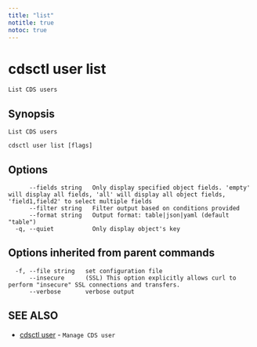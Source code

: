 ```yaml
---
title: "list"
notitle: true
notoc: true
---
```

# cdsctl user list

`List CDS users`

## Synopsis

`List CDS users`

```
cdsctl user list [flags]
```

## Options

```
      --fields string   Only display specified object fields. 'empty' will display all fields, 'all' will display all object fields, 'field1,field2' to select multiple fields
      --filter string   Filter output based on conditions provided
      --format string   Output format: table|json|yaml (default "table")
  -q, --quiet           Only display object's key
```

## Options inherited from parent commands

```
  -f, --file string   set configuration file
      --insecure      (SSL) This option explicitly allows curl to perform "insecure" SSL connections and transfers.
      --verbose       verbose output
```

## SEE ALSO

* [cdsctl user](/docs/components/cdsctl/user/)	 - `Manage CDS user`

